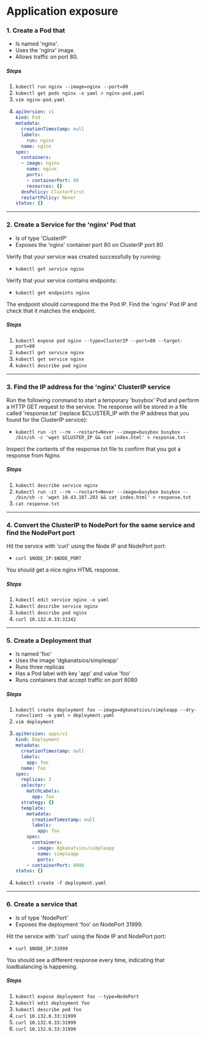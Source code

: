 # Application exposure

### 1. Create a Pod that

- Is named 'nginx'.
- Uses the 'nginx' image.
- Allows traffic on port 80.

##### Steps

1. `kubectl run nginx --image=nginx --port=80`
2. `kubectl get pods nginx -o yaml > nginx-pod.yaml`
3. `vim nginx-pod.yaml`
4. ```yaml
   apiVersion: v1
   kind: Pod
   metadata:
     creationTimestamp: null
     labels:
       run: nginx
     name: nginx
   spec:
     containers:
     - image: nginx
       name: nginx
       ports:
       - containerPort: 80
       resources: {}
     dnsPolicy: ClusterFirst
     restartPolicy: Never
   status: {}
   ```

---

### 2. Create a Service for the 'nginx' Pod that

- Is of type 'ClusterIP'
- Exposes the 'nginx' container port 80 on ClusterIP port 80

Verify that your service was created successfully by running:

- `kubectl get service nginx`

Verify that your service contains endpoints:

- `kubectl get endpoints nginx`

The endpoint should correspond the the Pod IP. Find the 'nginx' Pod IP and check that it matches the endpoint.

##### Steps

1. `kubectl expose pod nginx --type=ClusterIP --port=80 --target-port=80`
2. `kubectl get service nginx`
3. `kubectl get service nginx`
4. `kubectl describe pod nginx`

---

### 3. Find the IP address for the 'nginx' ClusterIP service

Run the following command to start a temporary 'busybox' Pod and perform a HTTP GET request to the service. The response will be stored in a file called 'response.txt' (replace $CLUSTER_IP with the IP address that you found for the ClusterIP service):

- `kubectl run -it --rm --restart=Never --image=busybox busybox -- /bin/sh -c 'wget $CLUSTER_IP && cat index.html' > response.txt`

Inspect the contents of the response.txt file to confirm that you got a response from Nginx.

##### Steps

1. `kubectl describe service nginx`
2. `kubectl run -it --rm --restart=Never --image=busybox busybox -- /bin/sh -c 'wget 10.43.107.203 && cat index.html' > response.txt`
3. `cat response.txt`

---

### 4. Convert the ClusterIP to NodePort for the same service and find the NodePort port

Hit the service with 'curl' using the Node IP and NodePort port:

- `curl $NODE_IP:$NODE_PORT`

You should get a nice nginx HTML response.

##### Steps

1. `kubectl edit service nginx -o yaml`
2. `kubectl describe service nginx`
3. `kubectl describe pod nginx`
4. `curl 10.132.0.33:31342`

---

### 5. Create a Deployment that

- Is named 'foo'
- Uses the image 'dgkanatsios/simpleapp'
- Runs three replicas
- Has a Pod label with key 'app' and value 'foo'
- Runs containers that accept traffic on port 8080

##### Steps

1. `kubectl create deployment foo --image=dgkanatsios/simpleapp --dry-run=client -o yaml > deployment.yaml`
2. `vim deployment`
3. ```yaml
   apiVersion: apps/v1
   kind: Deployment
   metadata:
     creationTimestamp: null
     labels:
       app: foo
     name: foo
   spec:
     replicas: 3
     selector:
       matchLabels:
         app: foo
     strategy: {}
     template:
       metadata:
         creationTimestamp: null
         labels:
           app: foo
       spec:
         containers:
         - image: dgkanatsios/simpleapp
           name: simpleapp
           ports:
       - containerPort: 8080
   status: {}
   ```
4. `kubectl create -f deployment.yaml`

---

### 6. Create a service that

- Is of type 'NodePort'
- Exposes the deployment 'foo' on NodePort 31999.

Hit the service with 'curl' using the Node IP and NodePort port:

- `curl $NODE_IP:31999`

You should see a different response every time, indicating that loadbalancing is happening.

##### Steps

1. `kubectl expose deployment foo --type=NodePort`
2. `kubectl edit deployment foo`
3. `kubectl describe pod foo`
4. `curl 10.132.0.33:31999`
5. `curl 10.132.0.33:31999`
6. `curl 10.132.0.33:31999`
